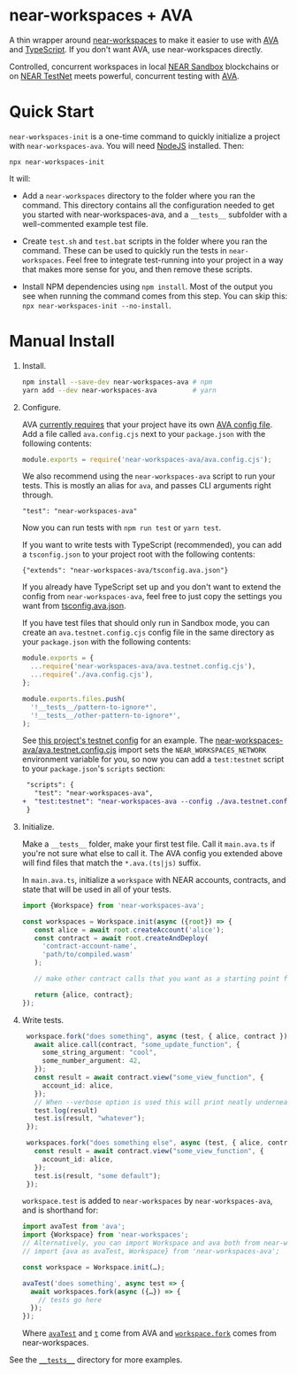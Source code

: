 near-workspaces + AVA
=====================

A thin wrapper around [near-workspaces] to make it easier to use with [AVA] and [TypeScript]. If you don't want AVA, use near-workspaces directly.

Controlled, concurrent workspaces in local [NEAR Sandbox](https://github.com/near/sandbox) blockchains or on [NEAR TestNet](https://docs.near.org/docs/concepts/networks) meets powerful, concurrent testing with [AVA].

  [near-workspaces]: https://github.com/near/workspaces-js
  [AVA]: https://github.com/avajs/ava
  [TypeScript]: https://www.typescriptlang.org/

Quick Start
===========

`near-workspaces-init` is a one-time command to quickly initialize a project with `near-workspaces-ava`. You will need [NodeJS] installed. Then:

    npx near-workspaces-init

It will:

* Add a `near-workspaces` directory to the folder where you ran the command. This directory contains all the configuration needed to get you started with near-workspaces-ava, and a `__tests__` subfolder with a well-commented example test file.
* Create `test.sh` and `test.bat` scripts in the folder where you ran the command. These can be used to quickly run the tests in `near-workspaces`. Feel free to integrate test-running into your project in a way that makes more sense for you, and then remove these scripts.
* Install NPM dependencies using `npm install`. Most of the output you see when running the command comes from this step. You can skip this: `npx near-workspaces-init --no-install`.

  [NodeJS]: https://nodejs.dev/

Manual Install
==============

1. Install.

   ```bash
   npm install --save-dev near-workspaces-ava # npm
   yarn add --dev near-workspaces-ava         # yarn
   ```

2. Configure.

   AVA [currently requires](https://github.com/avajs/ava/issues/2285) that your project have its own [AVA config file](https://github.com/avajs/ava/blob/main/docs/06-configuration.md). Add a file called `ava.config.cjs` next to your `package.json` with the following contents:

   ```js
   module.exports = require('near-workspaces-ava/ava.config.cjs');
   ```

   We also recommend using the `near-workspaces-ava` script to run your tests. This is mostly an alias for `ava`, and passes CLI arguments right through.

       "test": "near-workspaces-ava"

   Now you can run tests with `npm run test` or `yarn test`.

   If you want to write tests with TypeScript (recommended), you can add a `tsconfig.json` to your project root with the following contents:

       {"extends": "near-workspaces-ava/tsconfig.ava.json"}

   If you already have TypeScript set up and you don't want to extend the config from `near-workspaces-ava`, feel free to just copy the settings you want from [tsconfig.ava.json](./tsconfig.ava.json).

   If you have test files that should only run in Sandbox mode, you can create an `ava.testnet.config.cjs` config file in the same directory as your `package.json` with the following contents:

   ```js
   module.exports = {
     ...require('near-workspaces-ava/ava.testnet.config.cjs'),
     ...require('./ava.config.cjs'),
   };

   module.exports.files.push(
     '!__tests__/pattern-to-ignore*',
     '!__tests__/other-pattern-to-ignore*',
   );
   ```

   See [this project's testnet config](../../ava.testnet.config.cjs) for an example. The [near-workspaces-ava/ava.testnet.config.cjs](./ava.testnet.config.cjs) import sets the `NEAR_WORKSPACES_NETWORK` environment variable for you, so now you can add a `test:testnet` script to your `package.json`'s `scripts` section:

   ```diff
    "scripts": {
      "test": "near-workspaces-ava",
   +  "test:testnet": "near-workspaces-ava --config ./ava.testnet.config.cjs"
    }
    ```

2. Initialize.

   Make a `__tests__` folder, make your first test file. Call it `main.ava.ts` if you're not sure what else to call it. The AVA config you extended above will find files that match the `*.ava.(ts|js)` suffix.

   In `main.ava.ts`, initialize a `workspace` with NEAR accounts, contracts, and state that will be used in all of your tests.

   ```ts
   import {Workspace} from 'near-workspaces-ava';

   const workspaces = Workspace.init(async ({root}) => {
      const alice = await root.createAccount('alice');
      const contract = await root.createAndDeploy(
        'contract-account-name',
        'path/to/compiled.wasm'
      );

      // make other contract calls that you want as a starting point for all tests

      return {alice, contract};
   });
   ```

4. Write tests.

   ```ts
    workspace.fork("does something", async (test, { alice, contract }) => {
      await alice.call(contract, "some_update_function", {
        some_string_argument: "cool",
        some_number_argument: 42,
      });
      const result = await contract.view("some_view_function", {
        account_id: alice,
      });
      // When --verbose option is used this will print neatly underneath the test in the output.
      test.log(result)
      test.is(result, "whatever");
    });

    workspaces.fork("does something else", async (test, { alice, contract }) => {
      const result = await contract.view("some_view_function", {
        account_id: alice,
      });
      test.is(result, "some default");
    });
    ```

   `workspace.test` is added to `near-workspaces` by `near-workspaces-ava`, and is
   shorthand for:

    ```ts
    import avaTest from 'ava';
    import {Workspace} from 'near-workspaces';
    // Alternatively, you can import Workspace and ava both from near-workspaces-ava:
    // import {ava as avaTest, Workspace} from 'near-workspaces-ava';

    const workspace = Workspace.init(…);

    avaTest('does something', async test => {
      await workspaces.fork(async ({…}) => {
        // tests go here
      });
    });
   ```

   Where [`avaTest`](https://github.com/avajs/ava/blob/main/docs/01-writing-tests.md) and [`t`](https://github.com/avajs/ava/blob/main/docs/03-assertions.md) come from AVA and [`workspace.fork`](https://github.com/near/workspaces-js#how-it-works) comes from near-workspaces.

See the [`__tests__`](https://github.com/near/workspaces-js/tree/main/__tests__) directory for more examples.
